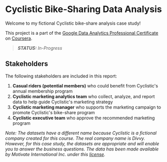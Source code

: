 # Cyclistic Bike-Sharing Data Analysis

Welcome to my fictional Cyclistic bike-share analysis case study! 

This project is a part of the [Google Data Analytics Professional Certificate](https://www.coursera.org/professional-certificates/google-data-analytics) on [Coursera](https://www.coursera.org/).

> ***STATUS:** In-Progress*

## Stakeholders

The following stakeholders are included in this report:

1. __Casual riders (potential members)__ who could benefit from Cyclistic's annual membership program
2. __Cyclistic marketing analytics team__ who collect, analyze, and report data to help guide Cyclistic's marketing strategy
3. __Cyclistic marketing manager__ who supports the marketing campaign to promote Cyclistic's bike-share program
4. __Cyclistic executive team__ who approve the recommended marketing program

*Note: The datasets have a different name because Cyclistic is a fictional company created for this course. The real company name is Divvy. However, for this case study, the datasets are appropriate and will enable you to answer the business questions. The data has been made available by Motivate International Inc. under this [license](https://ride.divvybikes.com/data-license-agreement).*